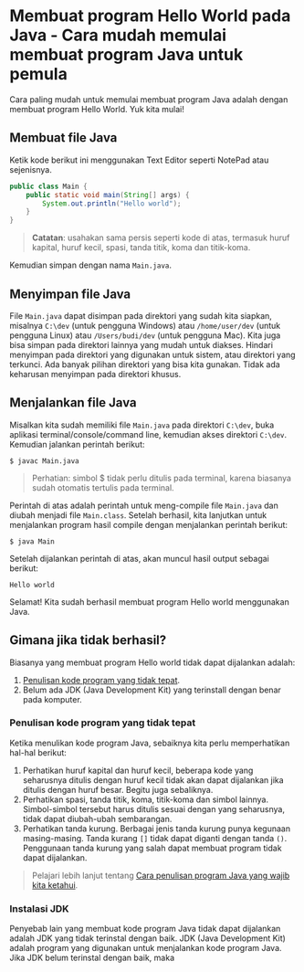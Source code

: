 # Membuat program Hello World pada Java - Cara mudah memulai membuat program Java untuk pemula
Cara paling mudah untuk memulai membuat program Java adalah dengan membuat program Hello World. Yuk kita mulai!

## Membuat file Java
Ketik kode berikut ini menggunakan Text Editor seperti NotePad atau sejenisnya.
```java
public class Main {
	public static void main(String[] args) {
		System.out.println("Hello world");
	}
}
```

> **Catatan**: usahakan sama persis seperti kode di atas, termasuk huruf kapital, huruf kecil, spasi, tanda titik, koma dan titik-koma.

Kemudian simpan dengan nama `Main.java`. 

## Menyimpan file Java
File `Main.java` dapat disimpan pada direktori yang sudah kita siapkan, misalnya `C:\dev` (untuk pengguna Windows) atau `/home/user/dev` (untuk pengguna Linux) atau `/Users/budi/dev` (untuk pengguna Mac). 
Kita juga bisa simpan pada direktori lainnya yang mudah untuk diakses. Hindari menyimpan pada direktori yang digunakan untuk sistem, atau direktori yang terkunci. Ada banyak pilihan direktori yang bisa kita gunakan. Tidak ada keharusan menyimpan pada direktori khusus.

## Menjalankan file Java
Misalkan kita sudah memiliki file `Main.java` pada direktori `C:\dev`, buka aplikasi terminal/console/command line, kemudian akses direktori `C:\dev`. Kemudian jalankan perintah berikut:

```shell
$ javac Main.java
```

> Perhatian: simbol $ tidak perlu ditulis pada terminal, karena biasanya sudah otomatis tertulis pada terminal.

Perintah di atas adalah perintah untuk meng-compile file `Main.java` dan diubah menjadi file `Main.class`. Setelah berhasil, kita lanjutkan untuk menjalankan program hasil compile dengan menjalankan perintah berikut:

```shell
$ java Main
```

Setelah dijalankan perintah di atas, akan muncul hasil output sebagai berikut:

```shell
Hello world
```

Selamat! Kita sudah berhasil membuat program Hello world menggunakan Java.

## Gimana jika tidak berhasil?
Biasanya yang membuat program Hello world tidak dapat dijalankan adalah:
1. [Penulisan kode program yang tidak tepat](membuat-program-hello-world-pada-java.md#penulisan-kode-program-yang-tidak-tepat).
2. Belum ada JDK (Java Development Kit) yang terinstall dengan benar pada komputer.

### Penulisan kode program yang tidak tepat
Ketika menulikan kode program Java, sebaiknya kita perlu memperhatikan hal-hal berikut:
1. Perhatikan huruf kapital dan huruf kecil, beberapa kode yang seharusnya ditulis dengan huruf kecil tidak akan dapat dijalankan jika ditulis dengan huruf besar. Begitu juga sebaliknya.
2. Perhatikan spasi, tanda titik, koma, titik-koma dan simbol lainnya. Simbol-simbol tersebut harus ditulis sesuai dengan yang seharusnya, tidak dapat diubah-ubah sembarangan.
3. Perhatikan tanda kurung. Berbagai jenis tanda kurung punya kegunaan masing-masing. Tanda kurang `[]` tidak dapat diganti dengan tanda `()`. Penggunaan tanda kurung yang salah dapat membuat program tidak dapat dijalankan.

> Pelajari lebih lanjut tentang [Cara penulisan program Java yang wajib kita ketahui](cara-penulisan-program-java-yang-wajib-kita-ketahui).

### Instalasi JDK
Penyebab lain yang membuat kode program Java tidak dapat dijalankan adalah JDK yang tidak terinstal dengan baik. JDK (Java Development Kit) adalah program yang digunakan untuk menjalankan kode program Java. Jika JDK belum terinstal dengan baik, maka